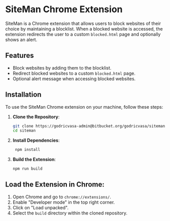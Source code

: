 # SiteMan Chrome Extension

SiteMan is a Chrome extension that allows users to block websites of their choice by maintaining a blocklist. When a blocked website is accessed, the extension redirects the user to a custom `blocked.html` page and optionally shows an alert.

## Features

- Block websites by adding them to the blocklist.
- Redirect blocked websites to a custom `blocked.html` page.
- Optional alert message when accessing blocked websites.

## Installation

To use the SiteMan Chrome extension on your machine, follow these steps:

1. **Clone the Repository**:

   ```bash
   git clone https://godricvasa-admin@bitbucket.org/godricvasa/siteman.git
   cd siteman

2. **Install Dependencies**:

   ```bash
    npm install

3. **Build the Extension**:

   ```bash
   npm run build

## Load the Extension in Chrome:

1. Open Chrome and go to `chrome://extensions/`.
2. Enable "Developer mode" in the top right corner.
3. Click on "Load unpacked".
4. Select the `build` directory within the cloned repository.

